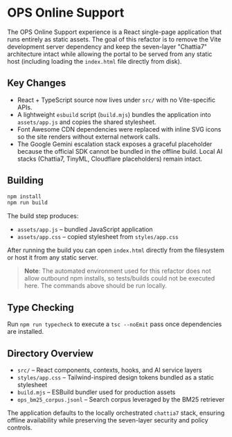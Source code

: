# OPS Online Support

The OPS Online Support experience is a React single-page application that runs entirely as static assets. The goal of this refactor is to remove the Vite development server dependency and keep the seven-layer "Chattia7" architecture intact while allowing the portal to be served from any static host (including loading the `index.html` file directly from disk).

## Key Changes

- React + TypeScript source now lives under `src/` with no Vite-specific APIs.
- A lightweight `esbuild` script (`build.mjs`) bundles the application into `assets/app.js` and copies the shared stylesheet.
- Font Awesome CDN dependencies were replaced with inline SVG icons so the site renders without external network calls.
- The Google Gemini escalation stack exposes a graceful placeholder because the official SDK cannot be bundled in the offline build. Local AI stacks (Chattia7, TinyML, Cloudflare placeholders) remain intact.

## Building

```bash
npm install
npm run build
```

The build step produces:

- `assets/app.js` – bundled JavaScript application
- `assets/app.css` – copied stylesheet from `styles/app.css`

After running the build you can open `index.html` directly from the filesystem or host it from any static server.

> **Note**: The automated environment used for this refactor does not allow outbound npm installs, so tests/builds could not be executed here. The commands above should be run locally.

## Type Checking

Run `npm run typecheck` to execute a `tsc --noEmit` pass once dependencies are installed.

## Directory Overview

- `src/` – React components, contexts, hooks, and AI service layers
- `styles/app.css` – Tailwind-inspired design tokens bundled as a static stylesheet
- `build.mjs` – ESBuild bundler used for production assets
- `ops_bm25_corpus.jsonl` – Search corpus leveraged by the BM25 retriever

The application defaults to the locally orchestrated `chattia7` stack, ensuring offline availability while preserving the seven-layer security and policy controls.